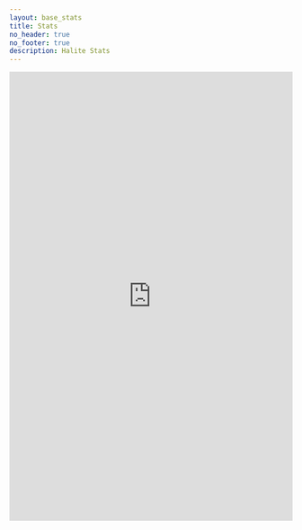 ```yaml
---
layout: base_stats
title: Stats
no_header: true
no_footer: true
description: Halite Stats
---
```

<iframe
    src="http://stats.halite.io:3000/embed/dashboard/eyJ0eXAiOiJKV1QiLCJhbGciOiJIUzI1NiJ9.eyJyZXNvdXJjZSI6eyJkYXNoYm9hcmQiOjV9LCJwYXJhbXMiOnt9fQ.918Fem6SUaB7vFGrQD1qRgow3JH_EKNrKNnpiYdUaCw#theme=night&bordered=false&titled=true"
    frameborder="0"
    width="100%" 
    height="800" 
    onload="iFrameResize({}, this)"
    allowtransparency>
</iframe>
